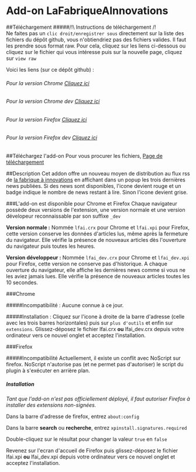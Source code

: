 # Add-on LaFabriqueAInnovations

##Téléchargement
#####/!\ Instructions de téléchargement /!\
Ne faites pas un `clic droit/enregistrer sous` directement sur la liste des fichiers du dépôt github, vous n'obtiendriez pas des fichiers valides. Il faut les prendre sous format raw. Pour cela, cliquez sur les liens ci-dessous ou cliquez sur le fichier qui vous intéresse puis sur la nouvelle page, cliquez sur `view raw`



Voici les liens (sur ce dépôt github) :
###### Pour la version Chrome [Cliquez ici](https://github.com/simplon-gregoryg/Add-on_LaFabriqueAInnovations/blob/master/lfai.crx?raw=true)
###### Pour la version Chrome dev [Cliquez ici](https://github.com/simplon-gregoryg/Add-on_LaFabriqueAInnovations/blob/master/lfai_dev.crx?raw=true)
###### Pour la version Firefox [Cliquez ici](https://github.com/simplon-gregoryg/Add-on_LaFabriqueAInnovations/blob/master/lfai.xpi?raw=true)
###### Pour la version Firefox dev [Cliquez ici](https://github.com/simplon-gregoryg/Add-on_LaFabriqueAInnovations/blob/master/lfai_dev.xpi?raw=true)

##Téléchargez l'add-on
Pour vous procurer les fichiers, [Page de téléchargement](https://htmlpreview.github.io/?https://github.com/simplon-patrickm/Add-on_LaFabriqueAInnovations/blob/master/index.html)



##Description
Cet addon offre un nouveau moyen de distribution au flux rss de [la fabrique à innovations](http://lafabriqueainnovations.com) en affichant dans un popup les trois dernières news publiées.
Si des news sont disponibles, l'icone devient rouge et un badge indique le nombre de news restant à lire. Sinon  l'icone devient grise.

###L'add-on est disponible pour Chrome et Firefox
Chaque navigateur possède deux versions de l'extension, une version normale et une version dévelopeur reconnaissable par son suffixe `_dev`

**Version normale :**
Nommée `lfai.crx` pour Chrome et `lfai.xpi` pour Firefox, cette version conserve les données d'articles lus, même après la fermeture du navigateur. Elle vérifie la présence de nouveaux articles dès l'ouverture du navigateur puis toutes les heures.

**Version développeur :**
Nommée `lfai_dev.crx` pour Chrome et `lfai_dev.xpi` pour Firefox, cette version ne conserve pas d'historique. A chaque ouverture du navigateur, elle affiche les dernières news comme si vous ne les aviez jamais lues. Elle vérifie la présence de nouveaux articles toutes les 10 secondes.


###Chrome

#####Incompatibilité :
Aucune connue à ce jour.

#####Installation :
Cliquez sur l'icone à droite de la barre d'adresse (celle avec les trois barres horizontales) puis sur `plus d'outils` et enfin sur `extensions`.
Glissez-déposez le fichier lfai.crx **ou** lfai_dev.crx depuis votre ordinateur vers ce nouvel onglet et acceptez l'installation.


###Firefox

#####Incompatibilité
Actuellement, il existe un conflit avec NoScript sur firefox. NoScript n'autorise pas (et ne permet pas d'autoriser) le script du plugin à s'exécuter en arrière plan.

##### Installation

*Tant que l'add-on n'est pas officiellement déployé, il faut autoriser Firefox à installer des extensions non-signées.*

Dans la barre d'adresse de firefox, entrez `about:config`

Dans la barre **search** ou **recherche**, entrez `xpinstall.signatures.required`

Double-cliquez sur le résultat pour changer la valeur `true` en `false`

Revenez sur l'ecran d'accueil de Firefox puis glissez-déposez le fichier lfai.xpi __**ou**__ lfai_dev.xpi depuis votre ordinateur vers ce nouvel onglet et acceptez l'installation.

